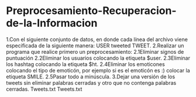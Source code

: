 # Preprocesamiento-Recuperacion-de-la-Informacion
1.Con el siguiente conjunto de datos, en donde cada línea del archivo viene especificada de la siguiente manera: USER tweeted TWEET.
2.Realizar un programa que realice primero un preprocesamiento:
2.1Eliminar signos de puntuación
2.2Eliminar los usuarios colocando la etiqueta $user.
2.3Eliminar los hashtag colocando la etiqueta $ht.
2.4Eliminar los emoticones colocando el tipo de emoticón, por ejemplo si es el emoticón es :) colocar la etiqueta SMILE.
2.5Pasar todo a minúscula.
3.Dejar una versión de los tweets sin eliminar palabras cerradas y otro que no contenga palabras cerradas. 
Tweets.txt Tweets.txt

